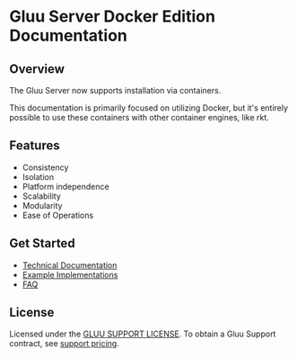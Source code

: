 # Gluu Server Docker Edition Documentation

## Overview

The Gluu Server now supports installation via containers. 

This documentation is primarily focused on utilizing Docker, but it's entirely possible to use these containers with other container engines, like rkt.

## Features
- Consistency
- Isolation
- Platform independence
- Scalability
- Modularity
- Ease of Operations

## Get Started
- [Technical Documentation](./technical.md)
- [Example Implementations](./example.md)
- [FAQ](./faq.md)

## License
Licensed under the [GLUU SUPPORT LICENSE](https://github.com/GluuFederation/cluster-mgr/blob/master/LICENSE). To obtain a Gluu Support contract, see [support pricing](https://gluu.org/pricing). 

